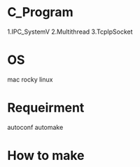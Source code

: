 # C_Program
1.IPC_SystemV 
2.Multithread
3.TcpIpSocket   

# OS
mac
rocky linux

# Requeirment
autoconf
automake

# How to make


